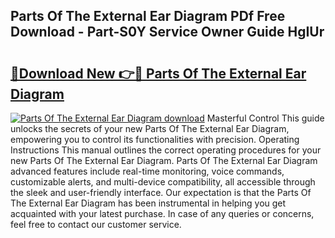 ## Parts Of The External Ear Diagram PDf Free Download - Part-S0Y Service Owner Guide HgIUr

# <h2><a href="http://dftoys9.blite.top/?on=Parts+Of+The+External+Ear+Diagram">🔗Download New 👉🔴 Parts Of The External Ear Diagram</a></h2>

[![Parts Of The External Ear Diagram download](https://i.imgur.com/lujVjoI.png)](http://dftoys9.blite.top/?on=Parts+Of+The+External+Ear+Diagram)
Masterful Control This guide unlocks the secrets of your new Parts Of The External Ear Diagram, empowering you to control its functionalities with precision. Operating Instructions This manual outlines the correct operating procedures for your new Parts Of The External Ear Diagram. Parts Of The External Ear Diagram advanced features include real-time monitoring, voice commands, customizable alerts, and multi-device compatibility, all accessible through the sleek and user-friendly interface. Our expectation is that the Parts Of The External Ear Diagram has been instrumental in helping you get acquainted with your latest purchase. In case of any queries or concerns, feel free to contact our customer service.

